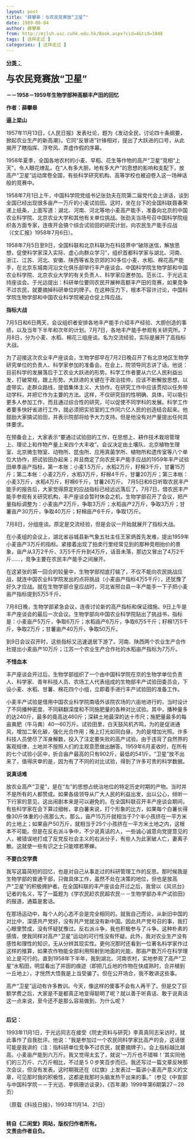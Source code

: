 ```yaml
---
layout: post
title: "薛攀皋：与农民竞赛放“卫星”"
date: 1989-06-04
author: 薛攀皋
from: http://mjlsh.usc.cuhk.edu.hk/Book.aspx?cid=4&tid=1048
tags: [ 这样走过 ]
categories: [ 这样走过 ]
---
```


<div style="margin: 15px 10px 10px 0px;">
 <div>
  <span id="ctl00_ContentPlaceHolder1_chapter1_SubjectLabel" style="font-weight:bold;text-decoration:underline;">
   分类：
  </span>
 </div>
 <p>
  <strong>
   <font size="5">
    与农民竞赛放“卫星”
    <br/>
   </font>
   <br/>
   －－1958－1959年生物学部种高额丰产田的回忆
  </strong>
 </p>
 <p>
  <strong>
   作者：薛攀皋
  </strong>
 </p>
 <p>
  <strong>
   逼上梁山
  </strong>
 </p>
 <p>
  1957年11月13日，《人民日报》发表社论，题为《发动全民，讨论四十条纲要，掀起农业生产的新高潮》。它同“反冒进”针锋相对，提出了大跃进的口号，从此揭开了瞎指挥、浮夸风、弄虚作假的序幕。
 </p>
 <p>
  1958年夏季，全国各地农村的小麦、早稻、花生等作物的高产“卫星”竞相“上天”，令人眼花缭乱。在“人有多大胆，地有多大产”的思想的影响和支配下，放高产“卫星”运动席卷全国，有些科学研究机构、高等学校也被迫卷入这一场神话般的竞赛中。
 </p>
 <p>
  1958年7月1日上午，中国科学院党组书记张劲夫在院第二届党代会上讲话，谈到全国已经出现很多亩产一万斤的小麦试验田。这时，坐在台下的全国科联聂春荣递上纸条，上面写道：湖北、河南、河北等地小麦高产能手，准备向北京的中国农业科学院、北京农业大学和其他有关单位挑战。张劲夫当场号召中国科学院组织各方面专家，连夜开会搞个综合试验田的研究计划，向农民生产能手应战（《文汇报》1958年7月6日）。
 </p>
 <p>
  1958年7月5日至9日，全国科联和北京科联为在科技界中“破除迷信，解放思想，促使科学家深入实际、虚心向群众学习”，组织首都科学家与湖北、河南、浙江、江苏、河北、安徽、陕西等省及京郊的30多位小麦、水稻、棉花高产能手，在北京东城南河沿文化俱乐部举行丰产座谈会。中国科学院生物学部和中国农业科学院、北京农业大学的有关负责人、科学家应邀参加。范长江、于光远主持座谈会。于光远提出：科研单位要同农民开展种高额丰产田的竞赛，如果竞争不过农民，就要摘掉科研单位的牌子。在这种压力下，根本不容许讨论，中国科学院生物学部和中国农业科学院被迫仓促上阵应战。
 </p>
 <p>
  <strong>
   指标大战
  </strong>
 </p>
 <p>
  7月5日和6日两天，会议组织者安排各地丰产能手介绍丰产经验、大胆创造的事绩，以及当年下半年和次年的计划。7月7日，各地丰产能手参观有关研究所。7月8日，分为小麦、水稻、棉花三组座谈。名为交流经验，实际是展开了高指标大战。
 </p>
 <p>
  为了迎接这次农业丰产座谈会，生物学部早在7月2日晚召开了有北京地区生物学研究单位的负责人、科学家参加的准备会。在会上，院领导同志讲了话。他说：目前科学的发展落后于工农业大跃进的形势。科学工作者要从六亿人民利益出发，打破常规，跟上形势。大跃进的关键在于政治挂帅，应该不断解放思想，以虚带实，走群众路线，提倡集体主义、大协作。在研究工作中应该贯彻以任务带动学科，并把它作为主要的方法。这样，不仅研究目的性明确、具体，可以吸引更多人参加工作，而且通过综合性的研究，可以促使不同学科的发展。科学工作者要多快好省进行工作，就必须把实验室的工作同六亿人民的创造结合起来。他鼓励大家搞试验田，并表示院部将给予大力支持。但是他没有对产量提出任何具体要求。
 </p>
 <p>
  在预备会上，大家表示“要通过试验田的工作，在思想上、耕作技术栽培管理上、理论上和作物产量上来四个大丰收”。会议决定由土壤队、北京植物生理室、北京微生物室、动物所、昆虫所、应用真菌学所、植物所和遗传室等八个单位大协作，把试验田办起来；并且商定了向农民丰产能手应战的1959年丰产试验田单季亩产指标，第一本账：小麦1.5万斤，水稻2万斤，籽棉3千斤，甘薯15万斤；第二本帐：小麦2万斤，水稻3万斤，籽棉4千斤，甘薯20万斤；第三本帐：小麦3万斤，水稻4万斤，籽棉6千斤，甘薯26万斤。 7月5日和6日听取农民丰产能手的报告后，大家觉得原定的应战指标已经远远落后了。7月7日，借农民丰产能手参观有关研究机构，丰产座谈会暂时休会之机，生物学部召开了会议，把产量指标调整为：小麦亩产2万斤，争取3万斤；水稻亩产2万斤，争取3万斤；甘薯亩产30万斤，争取40万斤；籽棉亩产6千斤，争取1万斤。
 </p>
 <p>
  7月8日，分组座谈。原定是交流经验，但是会议一开始就展开了指标大战。
 </p>
 <p>
  在小麦组的会议上，湖北省谷城县新气象五社主任王家炳首先发难，提出1959年小麦亩产3万斤的指标。紧接着出现了拍卖行里经常见到的那种竞相抬价的景象，亩产从3万2千斤、3万5千斤升到4万斤，话音未落，那边又冒出了4万2千斤……，竞争主要在农民丰产能手之间展开。
 </p>
 <p>
  在这紧张的第一回合的较量中，生物学部彻底打输了，不仅不能向农民挑战应战，就连中国农业科学院发出的点将挑战（小麦亩产指标4万5千斤），还犹豫了好久才应战。就在生物学部仓皇应战时，河北省邢台县一丰产能手一下子把小麦亩产指标提到5万5千斤。
 </p>
 <p>
  7月8日晚，生物学部紧急会议，连夜讨论新的高产指标和保证措施。9日上午是丰产座谈会的最后一次会议。生物学部向中国农业科学院贴出了挑战书，指标是：小麦亩产5万斤，争取6万斤；水稻亩产6万斤，争取6万5千斤；籽棉1万5千斤，争取2万斤；甘薯亩产40万斤，争取50万斤。
 </p>
 <p>
  到9日会议召开时，这些指标又迅速退居下游了。河南、陕西两个农业生产合作社提出小麦亩产10万斤；江苏一个农业生产合作社的水稻亩产指标为7万斤。
 </p>
 <p>
  <strong>
   不惜血本
  </strong>
 </p>
 <p>
  丰产座谈会开过后，生物学部组织了一个由中国科学院在京的生物学单位负责人、科学家、青年科技人员、农场工人代表组成的生物部丰产试验田委员会，下设小麦、水稻、甘薯、棉花四个小组，立即着手进行丰产试验田的准备工作。
 </p>
 <p>
  小麦丰产试验是借用中国农业科学院南墙外该院农场的六亩地进行的，当时设计了不同播种密度、不同耕翻深度和不同施肥量的各种对比试验。其中，播种量多的达240斤，最多的竟高达460斤；深耕土地最深的达十市尺；施肥量最多的每亩粪肥（牛马粪）40—60万斤。试验田里，白天鼓风机齐鸣，为的是促进通风，增加二氧化碳，强化光合作用；晚上灯光如同白昼，为的是增加光照。许多科技人员使尽了浑身解数，投入了注定要失败的高产试验。由于违背了自然界的客观规律，土地并不按照人们的主观意愿做出酬答。1959年6月麦收时，在所有的七个试验小区中，折合亩产最高的只有902斤，最低的541斤。“卫星”放不出来了，值得庆幸的是，因为有了不同的对比试验，得到了许多可贵的科学数据。
 </p>
 <p>
  <strong>
   说真话难
  </strong>
 </p>
 <p>
  放农业高产“卫星”，是在“左”的思想占统治地位的特定历史时期的产物。当时并不是所有的人都赞成。如果各级领导从广大人民的利益出发，出以公心，倾听一下行家的意见，这出闹剧本来是可以避免的。在全国科联召开丰产座谈会期间，有些科学家在会下算过细帐，拿白薯来说，打个形象的比方，如果每个白薯长得像30斤体重的小孩那么大，那么，亩产15万斤就相当于7个半小孩挤在一平方米的土地上；如果亩产50万斤，就相当于25个小孩挤在一平方米土地之内，这根本不可能。但是在反右派斗争中，不少说真话的人，一些诚心诚意向党提意见的人，被错误地打成了反党反社会主义的右派分子，有些人为此家破人亡，妻离子散。这就使一些有识之士只能噤若寒蝉。
 </p>
 <p>
  <strong>
   不要白交学费
  </strong>
 </p>
 <p>
  我写这篇简短的回忆，也是对自己从事走过的科研管理工作的反思。那时候我是生物学部的普通干部，只做具体工作，虽然不处在决策的地位，但也是放高产“卫星”的积极拥护者。在全国科联的丰产座谈会开过之后，我曾以《风讯台》记者的名义，写了一篇题为《学农民赶农民超农民－－生物学部办丰产试验田》的报道，通篇是套话。
 </p>
 <p>
  在那场运动中，每个人的心态不会是完全相同的。就我自己而论，从新旧中国的对比中，深感共产党好，没有共产党就没有新中国。因此共产党号召的事，我打心眼里赞成，没有怀疑犹豫过。反右派斗争，我也积极参与了斗争。这种朴素的感情，使我同样对高产“卫星”运动的可行性没有怀疑。此外，我对农业生产没有感性和理性的知识，无从分辨其现实性。更何况那时还看到一位著名科学家作过这样的推算，如果农作物能全部利用照射到地面的光能，那亩产数万斤在科学理论上是可行的。直到1958年下半年，我到湖北、河南农村，实地参观了高产“卫星”水稻田，明显看出了并田的痕迹（即把几丘地的作物在快成熟时，合并植到一丘地上），才恍然大悟我是上当受骗了。但在公开场合，我不敢讲这些事。
 </p>
 <p>
  高产“卫星”运动有许多教训。今天，像这样的傻事不会有人再干了。但是交了巨额学费之后，大家是不是都真正地变得聪明了呢？就以善于听真话、敢于说真话这一点来说，至今还不是那么容易做到，为什么呢？
 </p>
 <p>
  <br/>
  <strong>
   后记：
  </strong>
 </p>
 <p>
  1993年11月1日，于光远同志在接受《院史资料与研究》李真真同志采访时，就此事作了自我批评。他说：“我是参加过一个农民同科学家比高产的会，这话很可能是我讲的（注：指科研单位竞争不过农民，就要摘牌子）。会上指标越比越高，小麦亩产能到六万斤。我又觉得太玄了，就说‘一万斤也不错嘛！’其实同他们的三万斤、六万斤相比，不过是５０步笑百步而已。我还写过一篇文章反映那次会议，但没有发表。这时期我还在《红旗》上发表过一篇讲小麦高产意义的文章，可见那时我的积极性，这都是我那时头脑发热干出来的事。”（参见《中宣部与中国科学院－－于光远、李佩珊访谈录》，《百年潮》1999年第6期第27－28页）
 </p>
 <p>
  （原载《科技日报》，1993年11月14、21日）
 </p>
 <p>
  <br/>
  <strong>
   转自《二闲堂》网站，版权归作者所有。
   <br/>
   文责由作者自负。
  </strong>
 </p>
</div>

